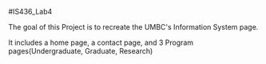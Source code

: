 #IS436_Lab4

The goal of this Project is to recreate the UMBC's Information System page.

It includes a home page, a contact page, and 3 Program pages(Undergraduate, Graduate, Research)
